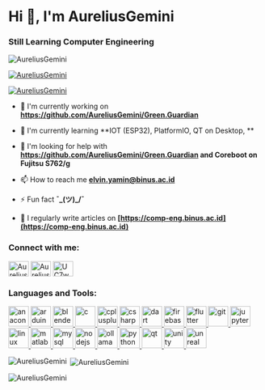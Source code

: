 # Hi 👋, I'm AureliusGemini

### Still Learning Computer Engineering 

<p align="left"> <img src="https://komarev.com/ghpvc/?username=AureliusGemini&label=Profile views&color=0e75b6&style=flat" alt="AureliusGemini" /> </p>

<p align="left"> <a href="https://github.com/ryo-ma/github-profile-trophy"><img src="https://github-profile-trophy.vercel.app/?username=AureliusGemini" alt="AureliusGemini" /></a> </p>

<p align="left"> <a href="https://twitter.com/AureliusGemini" target="blank"><img src="https://img.shields.io/twitter/follow/AureliusGemini?logo=twitter&style=for-the-badge" alt="AureliusGemini" /></a> </p>

- 🔭 I'm currently working on **https://github.com/AureliusGemini/Green.Guardian**

- 🌱 I'm currently learning **IOT (ESP32), PlatformIO, QT on Desktop, **

- 🤝 I'm looking for help with **https://github.com/AureliusGemini/Green.Guardian and Coreboot on Fujitsu S762/g**

- 📫 How to reach me **elvin.yamin@binus.ac.id**

- ⚡ Fun fact **¯\_(ツ)_/¯**

- 📝 I regularly write articles on **[https://comp-eng.binus.ac.id](https://comp-eng.binus.ac.id)**

<h3 align="left">Connect with me:</h3>
<p align="left">
<a href="https://github.com/AureliusGemini" target="blank"><img align="center" src="https://raw.githubusercontent.com/rahuldkjain/github-profile-readme-generator/master/src/images/icons/Social/github.svg" alt="AureliusGemini" height="30" width="40" /></a>
<a href="https://twitter.com/AureliusGemini" target="blank"><img align="center" src="https://raw.githubusercontent.com/rahuldkjain/github-profile-readme-generator/master/src/images/icons/Social/twitter.svg" alt="AureliusGemini" height="30" width="40" /></a>
<a href="https://youtube.com/UC7wmn81UM-xWQiGsRorzwTA" target="blank"><img align="center" src="https://raw.githubusercontent.com/rahuldkjain/github-profile-readme-generator/master/src/images/icons/Social/youtube.svg" alt="UC7wmn81UM-xWQiGsRorzwTA" height="30" width="40" /></a>
</p>

<h3 align="left">Languages and Tools:</h3>
<p align="left"> <a href="https://developer.mozilla.org/en-US/docs/Web/anaconda" target="_blank" rel="noreferrer"> <img src="https://skillicons.dev/icons?i=anaconda" alt="anaconda" width="40" height="40"/> </a> <a href="https://developer.mozilla.org/en-US/docs/Web/arduino" target="_blank" rel="noreferrer"> <img src="https://skillicons.dev/icons?i=arduino" alt="arduino" width="40" height="40"/> </a> <a href="https://developer.mozilla.org/en-US/docs/Web/blender" target="_blank" rel="noreferrer"> <img src="https://skillicons.dev/icons?i=blender" alt="blender" width="40" height="40"/> </a> <a href="https://developer.mozilla.org/en-US/docs/Web/c" target="_blank" rel="noreferrer"> <img src="https://skillicons.dev/icons?i=c" alt="c" width="40" height="40"/> </a> <a href="https://developer.mozilla.org/en-US/docs/Web/cplusplus" target="_blank" rel="noreferrer"> <img src="https://skillicons.dev/icons?i=cpp" alt="cplusplus" width="40" height="40"/> </a> <a href="https://developer.mozilla.org/en-US/docs/Web/csharp" target="_blank" rel="noreferrer"> <img src="https://skillicons.dev/icons?i=cs" alt="csharp" width="40" height="40"/> </a> <a href="https://developer.mozilla.org/en-US/docs/Web/dart" target="_blank" rel="noreferrer"> <img src="https://skillicons.dev/icons?i=dart" alt="dart" width="40" height="40"/> </a> <a href="https://developer.mozilla.org/en-US/docs/Web/firebase" target="_blank" rel="noreferrer"> <img src="https://skillicons.dev/icons?i=firebase" alt="firebase" width="40" height="40"/> </a> <a href="https://developer.mozilla.org/en-US/docs/Web/flutter" target="_blank" rel="noreferrer"> <img src="https://skillicons.dev/icons?i=flutter" alt="flutter" width="40" height="40"/> </a> <a href="https://developer.mozilla.org/en-US/docs/Web/git" target="_blank" rel="noreferrer"> <img src="https://skillicons.dev/icons?i=git" alt="git" width="40" height="40"/> </a> <a href="https://developer.mozilla.org/en-US/docs/Web/jupyter" target="_blank" rel="noreferrer"> <img src="https://cdn.jsdelivr.net/gh/devicons/devicon/icons/jupyter/jupyter-original-wordmark.svg" alt="jupyter" width="40" height="40"/> </a> <a href="https://developer.mozilla.org/en-US/docs/Web/linux" target="_blank" rel="noreferrer"> <img src="https://skillicons.dev/icons?i=linux" alt="linux" width="40" height="40"/> </a> <a href="https://developer.mozilla.org/en-US/docs/Web/matlab" target="_blank" rel="noreferrer"> <img src="https://skillicons.dev/icons?i=matlab" alt="matlab" width="40" height="40"/> </a> <a href="https://developer.mozilla.org/en-US/docs/Web/mysql" target="_blank" rel="noreferrer"> <img src="https://skillicons.dev/icons?i=mysql" alt="mysql" width="40" height="40"/> </a> <a href="https://developer.mozilla.org/en-US/docs/Web/nodejs" target="_blank" rel="noreferrer"> <img src="https://skillicons.dev/icons?i=nodejs" alt="nodejs" width="40" height="40"/> </a> <a href="https://developer.mozilla.org/en-US/docs/Web/ollama" target="_blank" rel="noreferrer"> <img src="https://cdn.simpleicons.org/ollama" alt="ollama" width="40" height="40"/> </a> <a href="https://developer.mozilla.org/en-US/docs/Web/python" target="_blank" rel="noreferrer"> <img src="https://skillicons.dev/icons?i=py" alt="python" width="40" height="40"/> </a> <a href="https://developer.mozilla.org/en-US/docs/Web/qt" target="_blank" rel="noreferrer"> <img src="https://skillicons.dev/icons?i=qt" alt="qt" width="40" height="40"/> </a> <a href="https://developer.mozilla.org/en-US/docs/Web/unity" target="_blank" rel="noreferrer"> <img src="https://skillicons.dev/icons?i=unity" alt="unity" width="40" height="40"/> </a> <a href="https://developer.mozilla.org/en-US/docs/Web/unreal" target="_blank" rel="noreferrer"> <img src="https://skillicons.dev/icons?i=unreal" alt="unreal" width="40" height="40"/> </a></p>

<p><img align="left" src="https://github-readme-stats.vercel.app/api/top-langs?username=AureliusGemini&show_icons=true&locale=en&layout=compact" alt="AureliusGemini" /></p>

<p>&nbsp;<img align="center" src="https://github-readme-stats.vercel.app/api?username=AureliusGemini&show_icons=true&locale=en" alt="AureliusGemini" /></p>

<p><img align="center" src="https://github-readme-streak-stats.herokuapp.com/?user=AureliusGemini&" alt="AureliusGemini" /></p>

